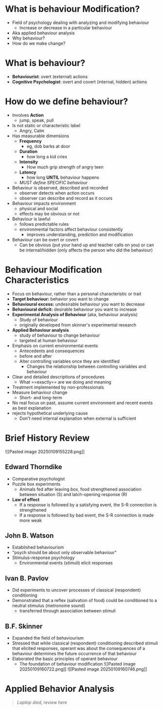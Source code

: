 # What is behaviour Modification?
- Field of psychology dealing with analyzing and modifying behaviour
	- Increase or decrease in a particular behaviour
- Aka applied behaviour analysis
- Why behaviour?
- How do we make change?
# What is behaviour?
- **Behaviourist**: overt (external) actions
- **Cognitive Psychologist**: overt and covert (internal, hidden) actions
# How do we define behaviour?
- Involves **Action**
	- jump, speak, pull
- Is not static or characteristic label
	- Angry, Calm
- Has measurable dimensions
	- **Frequency**
		- eg, dob barks at door
	- **Duration**
		- how long a kid cries
	- **Intensity**
		- How much grip strength of angry teen
	- **Latency**
		- how long **UNTIL** behaviour happens
	- *MUST define SPECIFIC behaviour*
- Behaviour is observed, described and recorded
	- observer detects when action occurs
	- observer can describe and record as it occurs
- Behaviour impacts environment
	- physical and social
	- effects may be obvious or not
- Behaviour is lawful
	- follows predictable rules
	- environmental factors affect behaviour consistently
		- improves understanding, prediction and modification
- Behaviour can be overt or covert
	- Can be obvious (put your hand up and teacher calls on you) or can be internal/hidden (only affects the person who did the behaviour)
# Behaviour Modification Characteristics
- Focus on behaviour, rather than a personal characteristic or trait  
- **Target behaviour:** behavior you want to change  
- **Behavioural excess:** undesirable behaviour you want to decrease  
- **Behavioural deficit:** desirable behaviour you want to increase
- **Experimental Analysis of Behaviour** (aka, behaviour analysis)
	- Study of behaviour
	- originally developed from skinner's experimental research
- **Applied Behaviour analysis**
	- study of behaviour to change behaviour
	- targeted at human behaviour
- Emphasis on current environmental events
	- Antecedents and consequences
	- before and after
	- Alter controlling variables once they are identified
		- Changes the relationship between controlling variables and behaviour
- Clear and detailed descriptions of procedures
	- What ==exactly== are we doing and meaning
- Treatment implemented by non-professionals
- Measure behaviour change
	- Short- and long-term
- No real focus on past, assume current environment and recent events as best explanation
- rejects hypothetical underlying cause
	- Don't need internal explanation when external is sufficient
# Brief History Review
![[Pasted image 20250109155228.png]]
## Edward Thorndike
- Comparative psychologist
- Puzzle box experiments
	- Animals fed after leaving box, food strengthened association between situation (S) and latch-opening response (R)
- **Law of effect**
	- If a response is followed by a satisfying event, the S-R connection is strengthened
	- If a response is followed by bad event, the S-R connection is made more weak
## John B. Watson
- Established behaviourism
- "psych should be about only observable behaviour"
- Stimulus-response psychology  
	- Environmental events (stimuli) elicit responses
## Ivan B. Pavlov
- Did experiments to uncover processes of classical (respondent) conditioning
- Demonstrated that a reflex (salivation of food) could be conditioned to a neutral stimulus (metronome sound)
	- transferred through association between stimuli
## B.F. Skinner
- Expanded the field of behaviourism
- Stressed that while classical (respondent) conditioning described stimuli that elicited responses, operant was about the consequences of a behaviour determines the future occurrence of that behaviour
- Elaborated the basic principles of operant behaviour
	- The foundation of behaviour modification
![[Pasted image 20250109160722.png]]
![[Pasted image 20250109160746.png]]
# Applied Behavior Analysis
> *Laptop died, review here*